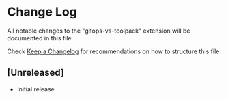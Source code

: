 # Change Log

All notable changes to the "gitops-vs-toolpack" extension will be documented in this file.

Check [Keep a Changelog](http://keepachangelog.com/) for recommendations on how to structure this file.

## [Unreleased]

- Initial release
